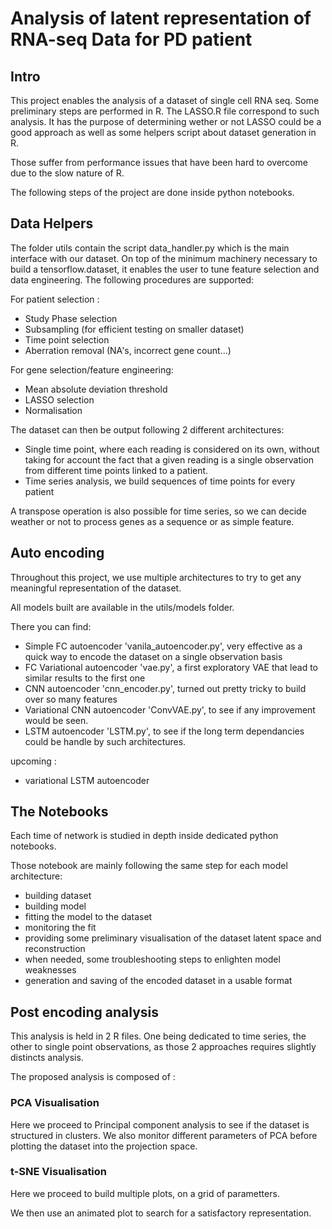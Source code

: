 # Analysis of latent representation of RNA-seq Data for PD patient


## Intro 

This project enables the analysis of a dataset of single cell RNA seq. Some preliminary steps are performed in R. The LASSO.R file correspond to such analysis. It has the purpose of determining wether or not LASSO could be a good approach as well as some helpers script about dataset generation in R.

Those suffer from performance issues that have been hard to overcome due to the slow nature of R.

The following steps of the project are done inside python notebooks.

 
## Data Helpers

The folder utils contain the script data_handler.py which is the main interface with our dataset.
On top of the minimum machinery necessary to build a tensorflow.dataset, it enables the user to tune feature selection and data engineering.
The following procedures are supported:


For patient selection :

- Study Phase selection
- Subsampling (for efficient testing on smaller dataset)
- Time point selection
- Aberration removal (NA's, incorrect gene count...)


For gene selection/feature engineering:

- Mean absolute deviation threshold
- LASSO selection
- Normalisation

The dataset can then be output following 2 different architectures:

- Single time point, where each reading is considered on its own, without taking for account the fact that a given reading is a single observation from different time points linked to a patient.
- Time series analysis, we build sequences of time points for every patient

A transpose operation is also possible for time series, so we can decide weather or not to process genes as a sequence or as simple feature.


## Auto encoding

Throughout this project, we use multiple architectures to try to get any meaningful representation of the dataset.

All models built are available in the utils/models folder.

There you can find:

- Simple FC autoencoder 'vanila_autoencoder.py', very effective as a quick way to encode the dataset on a single observation basis
- FC Variational autoencoder 'vae.py', a first exploratory VAE that lead to similar results to the first one
- CNN autoencoder 'cnn_encoder.py', turned out pretty tricky to build over so many features
- Variational CNN autoencoder 'ConvVAE.py', to see if any improvement would be seen.
- LSTM autoencoder 'LSTM.py', to see if the long term dependancies could be handle by such architectures.

upcoming : 
- variational LSTM autoencoder

## The Notebooks

Each time of network is studied in depth inside dedicated python notebooks.

Those notebook are mainly following the same step for each model architecture:

- building dataset
- building model
- fitting the model to the dataset
- monitoring the fit
- providing some preliminary visualisation of the dataset latent space and reconstruction
- when needed, some troubleshooting steps to enlighten model weaknesses
- generation and saving of the encoded dataset in a usable format

## Post encoding analysis

This analysis is held in 2 R files. One being dedicated to time series, the other to single point observations, as those 2 approaches requires slightly distincts analysis.

The proposed analysis is composed of :

### PCA Visualisation

Here we proceed to Principal component analysis to see if the dataset is structured in clusters.
We also monitor different parameters of PCA before plotting the dataset into the projection space.

### t-SNE Visualisation

Here we proceed to build multiple plots, on a grid of parametters.

We then use an animated plot to search for a satisfactory representation.
